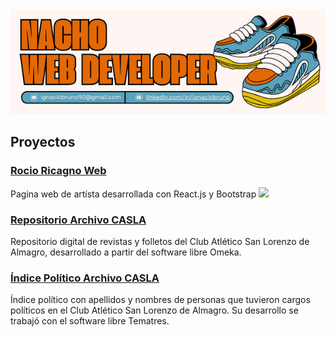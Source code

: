 
<picture>
 <source media="(prefers-color-scheme: dark)" srcset="nachoHeader.png">
 <source media="(prefers-color-scheme: light)" srcset="nachoHeader.png">
 <img alt="Image header info" src="nachoHeader.png">
</picture>

## Proyectos

### [Rocio Ricagno Web](https://rocioricagno.ar/)
  Pagina web de artísta desarrollada con React.js y Bootstrap
![](https://img.shields.io/github/languages/top/i-bruno/RicagnoWeb)
  
### [Repositorio Archivo CASLA](http://repositorio.archivocasla.com.ar/)
  Repositorio digital de revistas y folletos del Club Atlético San Lorenzo de Almagro, desarrollado a partir del software libre Omeka.

### [Índice Político Archivo CASLA](http://indice.archivocasla.com.ar/vocab/index.php)
Índice político con apellidos y nombres de personas que tuvieron cargos políticos en el Club Atlético San Lorenzo de Almagro. Su desarrollo se trabajó con el software libre Tematres.
<!--
**i-bruno/i-bruno** is a ✨ _special_ ✨ repository because its `README.md` (this file) appears on your GitHub profile.

Here are some ideas to get you started:

- 🔭 I’m currently working on ...
- 🌱 I’m currently learning ...
- 👯 I’m looking to collaborate on ...
- 🤔 I’m looking for help with ...
- 💬 Ask me about ...
- 📫 How to reach me: ...
- 😄 Pronouns: ...
- ⚡ Fun fact: ...
-->




